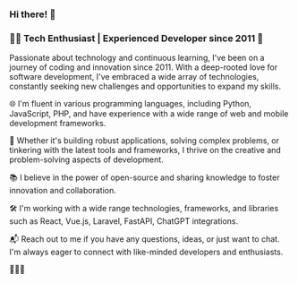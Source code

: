 ### Hi there! 👋

### 👨‍💻 Tech Enthusiast | Experienced Developer since 2011 🚀

Passionate about technology and continuous learning, I've been on a journey of coding and innovation since 2011. With a deep-rooted love for software development, I've embraced a wide array of technologies, constantly seeking new challenges and opportunities to expand my skills.

🌐 I'm fluent in various programming languages, including Python, JavaScript, PHP, and have experience with a wide range of web and mobile development frameworks.

🔧 Whether it's building robust applications, solving complex problems, or tinkering with the latest tools and frameworks, I thrive on the creative and problem-solving aspects of development.

📚 I believe in the power of open-source and sharing knowledge to foster innovation and collaboration.

🛠️ I'm working with a wide range technologies, frameworks, and libraries such as React, Vue.js, Laravel, FastAPI, ChatGPT integrations.

📬 Reach out to me if you have any questions, ideas, or just want to chat. I'm always eager to connect with like-minded developers and enthusiasts.

🚀🚀🚀
